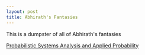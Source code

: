 ```yaml
---
layout: post
title: Abhirath's Fantasies
---
```


This is a dumpster of all of Abhirath's fantasies

[Probabilistic Systems Analysis and Applied Probability](https://ocw.mit.edu/courses/electrical-engineering-and-computer-science/6-041sc-probabilistic-systems-analysis-and-applied-probability-fall-2013/)
